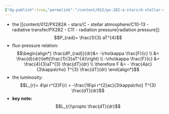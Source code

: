 ```yaml
---
{"dg-publish":true,"permalink":"/content/012/px-282-a-stars/d-stellar-structure-and-interiors/px-282-d2b-radiation/","noteIcon":"1","created":"2024-11-25T10:50:32.000+00:00","updated":"2025-01-05T10:48:03.287+00:00"}
---
```


- the [[content/012/PX282A - stars/C - stellar atmosphere/C10-13 -  radiative transfer/PX282 - C11 - radiation pressure\|radiation pressure]]:
$$P_{rad}= \frac{1}{3} aT^{4}$$
- flux-pressure relation: 
$$\begin{align*}
	\frac{dP_{rad}}{dr}&= -\rho\kappa \frac{F}{c} \\
	&= \frac{d}{dr}\left(\frac{1}{3}aT^{4}\right) \\
	-\rho\kappa \frac{F}{c} &= \frac{4}{3}aT^{3} \frac{dT}{dr} \\
	\therefore F &= - \frac{4ac}{3\kappa\rho} T^{3} \frac{dT}{dr}
\end{align*}$$
- the luminosity: 
$$L_{r}= 4\pi r^{2}F(r) = -\frac{16\pi r^{2}ac}{3\kappa\rho} T^{3} \frac{dT}{dr}$$
- **key note:**
$$L_{r}\propto \frac{dT}{dr}$$
